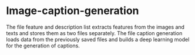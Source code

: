 # Image-caption-generation
The file feature and description list extracts features from the images and texts and stores them as two files separately.
The file caption generation loads data from the previously saved files and builds a deep learning model for the generation of captions.

